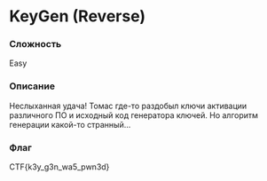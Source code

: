 # KeyGen (Reverse)
### Сложность
Easy
### Описание
Неслыханная удача! Томас где-то раздобыл ключи активации различного ПО и исходный код генератора ключей. Но алгоритм генерации какой-то странный...
### Флаг
CTF{k3y_g3n_wa5_pwn3d}
